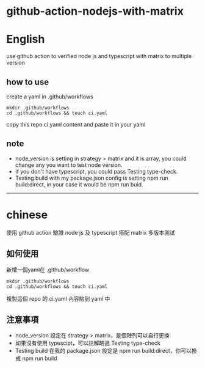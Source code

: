 # github-action-nodejs-with-matrix
# English
use github action to verified node js and typescript with matrix to multiple version

## how to use

create a yaml in .github/workflows
```
mkdir .github/workflows
cd .github/workflows && touch ci.yaml
```
copy this repo ci.yaml content and paste it in your yaml

## note
- node_version is setting in strategy > matrix and it is array, you could change any you want to test node version.
- if you don't have typescript, you could pass Testing type-check.
- Testing build with my package.json config is setting npm run build:direct, in your case it would be npm run buid.


---
# chinese
使用 github action 驗證 node js 及 typescript 搭配 matrix 多版本測試

## 如何使用
新增一個yaml在 .github/workflow
```
mkdir .github/workflows
cd .github/workflows && touch ci.yaml
```
複製這個 repo 的 ci.yaml 內容貼到 yaml 中

## 注意事項
- node_version 設定在 strategy > matrix，是個陣列可以自行更換
- 如果沒有使用 typescipt，可以註解略過 Testing type-check
- Testing build 在我的 package.json 設定是 npm run build:direct，你可以換成 npm run build
